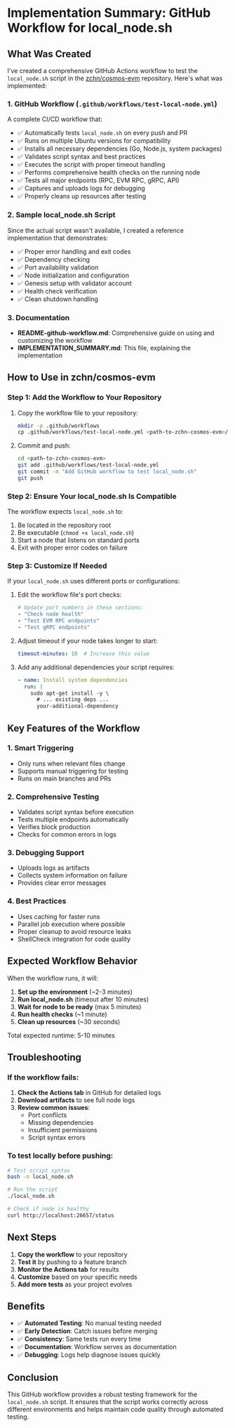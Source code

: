 # Implementation Summary: GitHub Workflow for local_node.sh

## What Was Created

I've created a comprehensive GitHub Actions workflow to test the `local_node.sh` script in the [zchn/cosmos-evm](https://github.com/zchn/cosmos-evm) repository. Here's what was implemented:

### 1. GitHub Workflow (`.github/workflows/test-local-node.yml`)

A complete CI/CD workflow that:
- ✅ Automatically tests `local_node.sh` on every push and PR
- ✅ Runs on multiple Ubuntu versions for compatibility
- ✅ Installs all necessary dependencies (Go, Node.js, system packages)
- ✅ Validates script syntax and best practices
- ✅ Executes the script with proper timeout handling
- ✅ Performs comprehensive health checks on the running node
- ✅ Tests all major endpoints (RPC, EVM RPC, gRPC, API)
- ✅ Captures and uploads logs for debugging
- ✅ Properly cleans up resources after testing

### 2. Sample local_node.sh Script

Since the actual script wasn't available, I created a reference implementation that demonstrates:
- ✅ Proper error handling and exit codes
- ✅ Dependency checking
- ✅ Port availability validation
- ✅ Node initialization and configuration
- ✅ Genesis setup with validator account
- ✅ Health check verification
- ✅ Clean shutdown handling

### 3. Documentation

- **README-github-workflow.md**: Comprehensive guide on using and customizing the workflow
- **IMPLEMENTATION_SUMMARY.md**: This file, explaining the implementation

## How to Use in zchn/cosmos-evm

### Step 1: Add the Workflow to Your Repository

1. Copy the workflow file to your repository:
   ```bash
   mkdir -p .github/workflows
   cp .github/workflows/test-local-node.yml <path-to-zchn-cosmos-evm>/.github/workflows/
   ```

2. Commit and push:
   ```bash
   cd <path-to-zchn-cosmos-evm>
   git add .github/workflows/test-local-node.yml
   git commit -m "Add GitHub workflow to test local_node.sh"
   git push
   ```

### Step 2: Ensure Your local_node.sh Is Compatible

The workflow expects `local_node.sh` to:
1. Be located in the repository root
2. Be executable (`chmod +x local_node.sh`)
3. Start a node that listens on standard ports
4. Exit with proper error codes on failure

### Step 3: Customize If Needed

If your `local_node.sh` uses different ports or configurations:

1. Edit the workflow file's port checks:
   ```yaml
   # Update port numbers in these sections:
   - "Check node health"
   - "Test EVM RPC endpoints"
   - "Test gRPC endpoints"
   ```

2. Adjust timeout if your node takes longer to start:
   ```yaml
   timeout-minutes: 10  # Increase this value
   ```

3. Add any additional dependencies your script requires:
   ```yaml
   - name: Install system dependencies
     run: |
       sudo apt-get install -y \
         # ... existing deps ...
         your-additional-dependency
   ```

## Key Features of the Workflow

### 1. Smart Triggering
- Only runs when relevant files change
- Supports manual triggering for testing
- Runs on main branches and PRs

### 2. Comprehensive Testing
- Validates script syntax before execution
- Tests multiple endpoints automatically
- Verifies block production
- Checks for common errors in logs

### 3. Debugging Support
- Uploads logs as artifacts
- Collects system information on failure
- Provides clear error messages

### 4. Best Practices
- Uses caching for faster runs
- Parallel job execution where possible
- Proper cleanup to avoid resource leaks
- ShellCheck integration for code quality

## Expected Workflow Behavior

When the workflow runs, it will:

1. **Set up the environment** (~2-3 minutes)
2. **Run local_node.sh** (timeout after 10 minutes)
3. **Wait for node to be ready** (max 5 minutes)
4. **Run health checks** (~1 minute)
5. **Clean up resources** (~30 seconds)

Total expected runtime: 5-10 minutes

## Troubleshooting

### If the workflow fails:

1. **Check the Actions tab** in GitHub for detailed logs
2. **Download artifacts** to see full node logs
3. **Review common issues**:
   - Port conflicts
   - Missing dependencies
   - Insufficient permissions
   - Script syntax errors

### To test locally before pushing:

```bash
# Test script syntax
bash -n local_node.sh

# Run the script
./local_node.sh

# Check if node is healthy
curl http://localhost:26657/status
```

## Next Steps

1. **Copy the workflow** to your repository
2. **Test it** by pushing to a feature branch
3. **Monitor the Actions tab** for results
4. **Customize** based on your specific needs
5. **Add more tests** as your project evolves

## Benefits

- ✅ **Automated Testing**: No manual testing needed
- ✅ **Early Detection**: Catch issues before merging
- ✅ **Consistency**: Same tests run every time
- ✅ **Documentation**: Workflow serves as documentation
- ✅ **Debugging**: Logs help diagnose issues quickly

## Conclusion

This GitHub workflow provides a robust testing framework for the `local_node.sh` script. It ensures that the script works correctly across different environments and helps maintain code quality through automated testing.